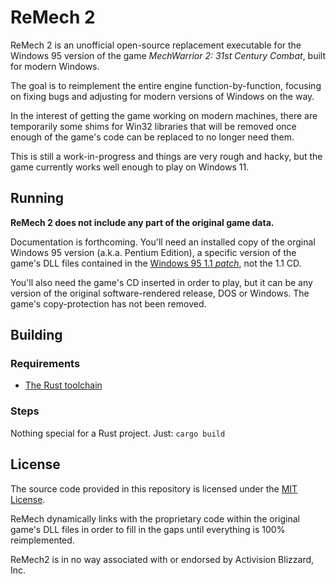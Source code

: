 # ReMech 2

ReMech 2 is an unofficial open-source replacement executable for the Windows 95
version of the game _MechWarrior 2: 31st Century Combat_, built for modern
Windows.

The goal is to reimplement the entire engine function-by-function, focusing on
fixing bugs and adjusting for modern versions of Windows on the way.

In the interest of getting the game working on modern machines, there are
temporarily some shims for Win32 libraries that will be removed once enough of
the game's code can be replaced to no longer need them.

This is still a work-in-progress and things are very rough and hacky, but the
game currently works well enough to play on Windows 11.

## Running
__ReMech 2 does not include any part of the original game data.__

Documentation is forthcoming. You'll need an installed copy of the orginal
Windows 95 version (a.k.a. Pentium Edition), a specific version of the game's
DLL files contained in the
[Windows 95 1.1 _patch_](https://archive.org/details/mw2patch), not the 1.1 CD.

You'll also need the game's CD inserted in order to play, but it can be any
version of the original software-rendered release, DOS or Windows. The game's
copy-protection has not been removed.

## Building
### Requirements
* [The Rust toolchain](https://rustup.rs/)

### Steps
Nothing special for a Rust project. Just:
`cargo build`

## License
The source code provided in this repository is licensed under the
[MIT License](LICENSE.md).

ReMech dynamically links with the proprietary code within the original game's
DLL files in order to fill in the gaps until everything is 100% reimplemented.

ReMech2 is in no way associated with or endorsed by Activision Blizzard, Inc.